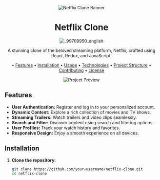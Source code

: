 <div align="center">
  <img src="project_banner.png" alt="Netflix Clone Banner">

  # Netflix Clone
  ![_99709950_english](https://github.com/kushalShukla-web/netflixx/assets/85934954/4b79fab4-f475-455e-9696-01ef9bd12d21)


  A stunning clone of the beloved streaming platform, Netflix, crafted using React, Redux, and JavaScript.

 • [Features](#features) • [Installation](#installation) • [Usage](#usage) • [Technologies](#technologies) • [Project Structure](#project-structure) • [Contributing](#contributing) • [License](LICENSE)

  ![Project Preview](project_preview.png)
</div>

## Features

- **User Authentication:** Register and log in to your personalized account.
- **Dynamic Content:** Explore a rich collection of movies and TV shows.
- **Streaming Trailers:** Watch trailers and video clips seamlessly.
- **Search and Filter:** Discover content using search and filtering options.
- **User Profiles:** Track your watch history and favorites.
- **Responsive Design:** Enjoy a smooth experience on all devices.

## Installation

1. **Clone the repository:**

   ```bash
   git clone https://github.com/your-username/netflix-clone.git
   cd netflix-clone
